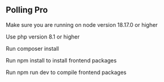 ## Polling Pro 
Make sure you  are running on node version  18.17.0 or higher
 
Use php version 8.1 or higher

Run composer  install

Run npm  install  to install frontend packages

Run npm run dev to compile frontend packages


